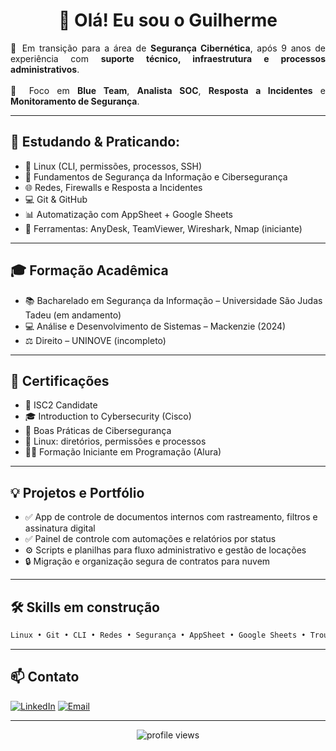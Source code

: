 <h1 align="center">👋 Olá! Eu sou o Guilherme</h1>

<p align="justify">
🔐 Em transição para a área de <strong>Segurança Cibernética</strong>, após 9 anos de experiência com <strong>suporte técnico, infraestrutura e processos administrativos</strong>.<br><br>
🎯 Foco em <strong>Blue Team</strong>, <strong>Analista SOC</strong>, <strong>Resposta a Incidentes</strong> e <strong>Monitoramento de Segurança</strong>.
</p>

---

## 🧠 Estudando & Praticando:
- 🐧 Linux (CLI, permissões, processos, SSH)
- 🔐 Fundamentos de Segurança da Informação e Cibersegurança
- 🌐 Redes, Firewalls e Resposta a Incidentes
- 💻 Git & GitHub
- 📊 Automatização com AppSheet + Google Sheets
- 🧪 Ferramentas: AnyDesk, TeamViewer, Wireshark, Nmap (iniciante)

---

## 🎓 Formação Acadêmica
- 📚 Bacharelado em Segurança da Informação – Universidade São Judas Tadeu (em andamento)
- 💻 Análise e Desenvolvimento de Sistemas – Mackenzie (2024)
- ⚖️ Direito – UNINOVE (incompleto)

---

## 🏅 Certificações
- 📜 ISC2 Candidate
- 🎓 Introduction to Cybersecurity (Cisco)
- 🔐 Boas Práticas de Cibersegurança
- 🐧 Linux: diretórios, permissões e processos
- 👨‍💻 Formação Iniciante em Programação (Alura)

---

## 💡 Projetos e Portfólio
- ✅ App de controle de documentos internos com rastreamento, filtros e assinatura digital
- ✅ Painel de controle com automações e relatórios por status
- ⚙️ Scripts e planilhas para fluxo administrativo e gestão de locações
- 🔒 Migração e organização segura de contratos para nuvem

---

## 🛠️ Skills em construção
```bash
Linux • Git • CLI • Redes • Segurança • AppSheet • Google Sheets • Troubleshooting • Python (básico) • JavaScript (básico)
```

---

## 📫 Contato

[![LinkedIn](https://img.shields.io/badge/-LinkedIn-blue?style=flat-square&logo=linkedin&logoColor=white&link=https://linkedin.com/in/jmguilherme)](https://linkedin.com/in/jmguilherme)
[![Email](https://img.shields.io/badge/-Email-red?style=flat-square&logo=gmail&logoColor=white)](mailto:joaomguilherme@icloud.com)

---

<p align="center">
  <img src="https://komarev.com/ghpvc/?username=joaomguilherme7&color=blue" alt="profile views"/>
</p>
